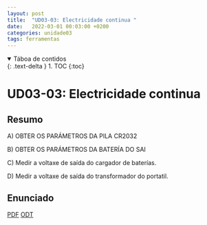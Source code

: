 ```yaml
---
layout: post
title:  "UD03-03: Electricidade continua "
date:   2022-03-01 00:03:00 +0200
categories: unidade03
tags: ferramentas
---
```


<details open markdown="block">
  <summary>
    Táboa de contidos
  </summary>
  {: .text-delta }
1. TOC
{:toc}
</details>

# UD03-03: Electricidade continua

## Resumo 
A) OBTER OS PARÁMETROS DA PILA CR2032

B) OBTER OS PARÁMETROS DA BATERÍA DO SAI 

C) Medir a voltaxe de saída do cargador de baterías. 

D) Medir a voltaxe de saída do transformador do portatil. 



## Enunciado 
[PDF]({{site.baseurl}}/unidade03/t03-electricidade-continua.pdf)
[ODT]({{site.baseurl}}/unidade03/t03-electricidade-continua.odt)
 